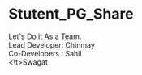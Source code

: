 # Stutent_PG_Share
Let's Do it As a Team.
<br>
Lead Developer: Chinmay<br>
Co-Developers : Sahil<br><\t>Swagat
